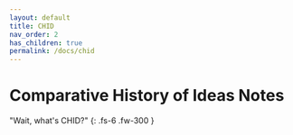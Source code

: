 ```yaml
---
layout: default
title: CHID
nav_order: 2
has_children: true
permalink: /docs/chid
---
```


# Comparative History of Ideas Notes

"Wait, what's CHID?"
{: .fs-6 .fw-300 }

